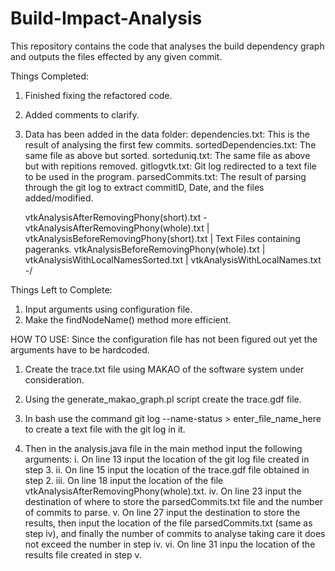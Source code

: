 # Build-Impact-Analysis
This repository contains the code that analyses the build dependency graph and outputs the files effected by any given commit.

Things Completed:
1. Finished fixing the refactored code.
2. Added comments to clarify.
3. Data has been added in the data folder:
	dependencies.txt: This is the result of analysing the first few commits.
	sortedDependencies.txt: The same file as above but sorted.
	sorteduniq.txt: The same file as above but with repitions removed.
	gitlogvtk.txt: Git log redirected to a text file to be used in the program.
	parsedCommits.txt: The result of parsing through the git log to extract commitID, Date, and the files added/modified.

	vtkAnalysisAfterRemovingPhony(short).txt 	-\
	vtkAnalysisAfterRemovingPhony(whole).txt 	 |
	vtkAnalysisBeforeRemovingPhony(short).txt 	 | Text Files containing pageranks.
	vtkAnalysisBeforeRemovingPhony(whole).txt 	 |
	vtkAnalysisWithLocalNamesSorted.txt 		 |
	vtkAnalysisWithLocalNames.txt  				-/


Things Left to Complete:
1. Input arguments using configuration file.
2. Make the findNodeName() method more efficient.

HOW TO USE:
Since the configuration file has not been figured out yet the arguments have to be hardcoded.

1. Create the trace.txt file using MAKAO of the software system under consideration.
2. Using the generate_makao_graph.pl script create the trace.gdf file.
3. In bash use the command 
		git log --name-status > enter_file_name_here
   to create a text file with the git log in it.

4. Then in the analysis.java file in the main method input the following arguments:
	i.   On line 13 input the location of the git log file created in step 3.
	ii.	 On line 15 input the location of the trace.gdf file obtained in step 2.
	iii. On line 18 input the location of the file vtkAnalysisAfterRemovingPhony(whole).txt.
	iv.  On line 23 input the destination of where to store the parsedCommits.txt file and
		 the number of commits to parse.
	v.   On line 27 input the destination to store the results, then input the location of
		 the file parsedCommits.txt (same as step iv), and finally the number of commits to analyse taking care it does not exceed the number in step iv.
	vi.  On line 31 inpu the location of the results file created in step v.

